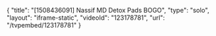 {
    "title": "[1508436091] Nassif MD Detox Pads BOGO",
    "type": "solo",
    "layout": "iframe-static",
    "videoId": "123178781",
    "url": "\/tvpembed\/123178781"
}